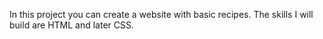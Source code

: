 In this project you can create a website with basic recipes. The skills I will build are HTML and later CSS.